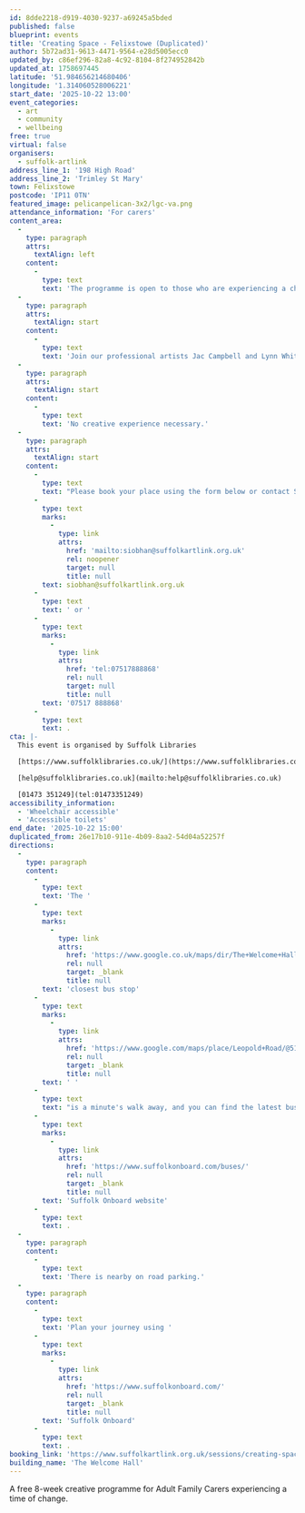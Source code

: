 ```yaml
---
id: 8dde2218-d919-4030-9237-a69245a5bded
published: false
blueprint: events
title: 'Creating Space - Felixstowe (Duplicated)'
author: 5b72ad31-9613-4471-9564-e28d5005ecc0
updated_by: c86ef296-82a8-4c92-8104-8f274952842b
updated_at: 1758697445
latitude: '51.984656214680406'
longitude: '1.314060528006221'
start_date: '2025-10-22 13:00'
event_categories:
  - art
  - community
  - wellbeing
free: true
virtual: false
organisers:
  - suffolk-artlink
address_line_1: '198 High Road'
address_line_2: 'Trimley St Mary'
town: Felixstowe
postcode: 'IP11 0TN'
featured_image: pelicanpelican-3x2/lgc-va.png
attendance_information: 'For carers'
content_area:
  -
    type: paragraph
    attrs:
      textAlign: left
    content:
      -
        type: text
        text: 'The programme is open to those who are experiencing a change to their caring role. Whether that be as a new carer, or carers whose role has recently changed through increased care needs, a loved one moving to a residential care or through bereavement.'
  -
    type: paragraph
    attrs:
      textAlign: start
    content:
      -
        type: text
        text: 'Join our professional artists Jac Campbell and Lynn Whitehead in these supportive and welcoming sessions to explore your creativity, make friends, and find ways to support your own wellbeing. Together we will explore print making techniques and creative ways with words.'
  -
    type: paragraph
    attrs:
      textAlign: start
    content:
      -
        type: text
        text: 'No creative experience necessary.'
  -
    type: paragraph
    attrs:
      textAlign: start
    content:
      -
        type: text
        text: "Please book your place using the form below or contact Siobhan on\_"
      -
        type: text
        marks:
          -
            type: link
            attrs:
              href: 'mailto:siobhan@suffolkartlink.org.uk'
              rel: noopener
              target: null
              title: null
        text: siobhan@suffolkartlink.org.uk
      -
        type: text
        text: ' or '
      -
        type: text
        marks:
          -
            type: link
            attrs:
              href: 'tel:07517888868'
              rel: null
              target: null
              title: null
        text: '07517 888868'
      -
        type: text
        text: .
cta: |-
  This event is organised by Suffolk Libraries

  [https://www.suffolklibraries.co.uk/](https://www.suffolklibraries.co.uk/) 

  [help@suffolklibraries.co.uk](mailto:help@suffolklibraries.co.uk)

  [01473 351249](tel:01473351249)
accessibility_information:
  - 'Wheelchair accessible'
  - 'Accessible toilets'
end_date: '2025-10-22 15:00'
duplicated_from: 26e17b10-911e-4b09-8aa2-54d04a52257f
directions:
  -
    type: paragraph
    content:
      -
        type: text
        text: 'The '
      -
        type: text
        marks:
          -
            type: link
            attrs:
              href: 'https://www.google.co.uk/maps/dir/The+Welcome+Hall/Three+Mariners,+Trimley+St+Mary,+Felixstowe+IP11+0SP/@51.9839043,1.3132733,18z/data=!4m14!4m13!1m5!1m1!1s0x47d9777286657f39:0x1670f557ac40af39!2m2!1d1.3140367!2d51.9843736!1m5!1m1!1s0x47d977b1a92b235b:0xe44885190ddab896!2m2!1d1.314116!2d51.984779!3e2?entry=ttu&g_ep=EgoyMDI1MDkyMS4wIKXMDSoASAFQAw%3D%3D'
              rel: null
              target: _blank
              title: null
        text: 'closest bus stop'
      -
        type: text
        marks:
          -
            type: link
            attrs:
              href: 'https://www.google.com/maps/place/Leopold+Road/@51.9634239,1.3477699,17z/data=!4m23!1m16!4m15!1m6!1m2!1s0x47d9777cff0cc81f:0x9f3860b27bec7c07!2sLeopold+Road,+Felixstowe+IP11+7PD!2m2!1d1.3499852!2d51.9633712!1m6!1m2!1s0x47d9777da813e84b:0x18914f6ca1566d3b!2sFelixstowe+Library,+Crescent+Rd,+Felixstowe+IP11+7BY!2m2!1d1.3506955!2d51.9634387!3e2!3m5!1s0x47d9777cff0cc81f:0x9f3860b27bec7c07!8m2!3d51.9633712!4d1.3499852!16s%2Fg%2F1q67g9s_l?entry=ttu'
              rel: null
              target: _blank
              title: null
        text: ' '
      -
        type: text
        text: "is a minute's walk away, and you can find the latest bus timetables on the "
      -
        type: text
        marks:
          -
            type: link
            attrs:
              href: 'https://www.suffolkonboard.com/buses/'
              rel: null
              target: _blank
              title: null
        text: 'Suffolk Onboard website'
      -
        type: text
        text: .
  -
    type: paragraph
    content:
      -
        type: text
        text: 'There is nearby on road parking.'
  -
    type: paragraph
    content:
      -
        type: text
        text: 'Plan your journey using '
      -
        type: text
        marks:
          -
            type: link
            attrs:
              href: 'https://www.suffolkonboard.com/'
              rel: null
              target: _blank
              title: null
        text: 'Suffolk Onboard'
      -
        type: text
        text: .
booking_link: 'https://www.suffolkartlink.org.uk/sessions/creating-space-in-felixstowe/'
building_name: 'The Welcome Hall'
---
```

A free 8-week creative programme for Adult Family Carers experiencing a time of change.